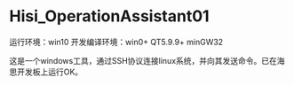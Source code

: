 # Hisi_OperationAssistant01

运行环境：win10
开发编译环境：win0+ QT5.9.9+ minGW32

这是一个windows工具，通过SSH协议连接linux系统，并向其发送命令。已在海思开发板上运行OK。



